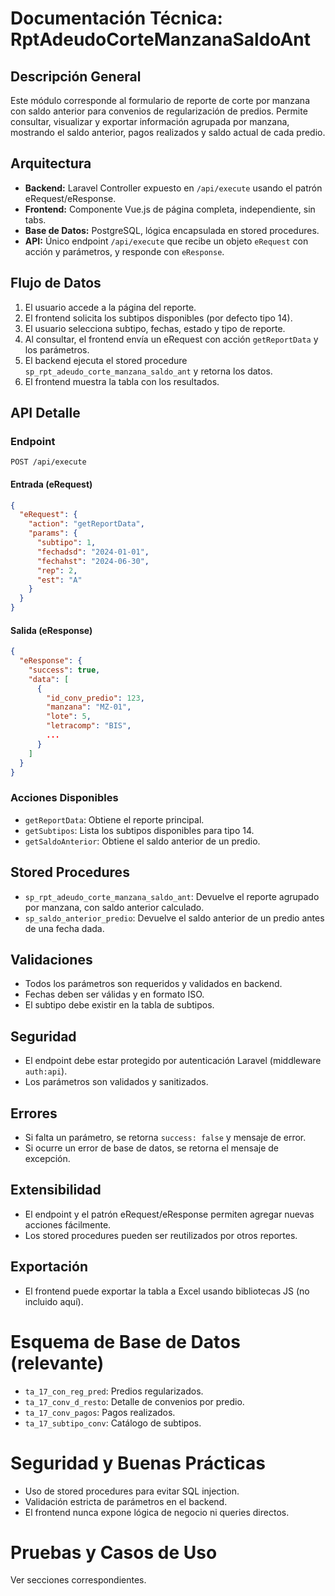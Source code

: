 # Documentación Técnica: RptAdeudoCorteManzanaSaldoAnt

## Descripción General
Este módulo corresponde al formulario de reporte de corte por manzana con saldo anterior para convenios de regularización de predios. Permite consultar, visualizar y exportar información agrupada por manzana, mostrando el saldo anterior, pagos realizados y saldo actual de cada predio.

## Arquitectura
- **Backend:** Laravel Controller expuesto en `/api/execute` usando el patrón eRequest/eResponse.
- **Frontend:** Componente Vue.js de página completa, independiente, sin tabs.
- **Base de Datos:** PostgreSQL, lógica encapsulada en stored procedures.
- **API:** Único endpoint `/api/execute` que recibe un objeto `eRequest` con acción y parámetros, y responde con `eResponse`.

## Flujo de Datos
1. El usuario accede a la página del reporte.
2. El frontend solicita los subtipos disponibles (por defecto tipo 14).
3. El usuario selecciona subtipo, fechas, estado y tipo de reporte.
4. Al consultar, el frontend envía un eRequest con acción `getReportData` y los parámetros.
5. El backend ejecuta el stored procedure `sp_rpt_adeudo_corte_manzana_saldo_ant` y retorna los datos.
6. El frontend muestra la tabla con los resultados.

## API Detalle
### Endpoint
`POST /api/execute`

#### Entrada (eRequest)
```json
{
  "eRequest": {
    "action": "getReportData",
    "params": {
      "subtipo": 1,
      "fechadsd": "2024-01-01",
      "fechahst": "2024-06-30",
      "rep": 2,
      "est": "A"
    }
  }
}
```

#### Salida (eResponse)
```json
{
  "eResponse": {
    "success": true,
    "data": [
      {
        "id_conv_predio": 123,
        "manzana": "MZ-01",
        "lote": 5,
        "letracomp": "BIS",
        ...
      }
    ]
  }
}
```

### Acciones Disponibles
- `getReportData`: Obtiene el reporte principal.
- `getSubtipos`: Lista los subtipos disponibles para tipo 14.
- `getSaldoAnterior`: Obtiene el saldo anterior de un predio.

## Stored Procedures
- `sp_rpt_adeudo_corte_manzana_saldo_ant`: Devuelve el reporte agrupado por manzana, con saldo anterior calculado.
- `sp_saldo_anterior_predio`: Devuelve el saldo anterior de un predio antes de una fecha dada.

## Validaciones
- Todos los parámetros son requeridos y validados en backend.
- Fechas deben ser válidas y en formato ISO.
- El subtipo debe existir en la tabla de subtipos.

## Seguridad
- El endpoint debe estar protegido por autenticación Laravel (middleware `auth:api`).
- Los parámetros son validados y sanitizados.

## Errores
- Si falta un parámetro, se retorna `success: false` y mensaje de error.
- Si ocurre un error de base de datos, se retorna el mensaje de excepción.

## Extensibilidad
- El endpoint y el patrón eRequest/eResponse permiten agregar nuevas acciones fácilmente.
- Los stored procedures pueden ser reutilizados por otros reportes.

## Exportación
- El frontend puede exportar la tabla a Excel usando bibliotecas JS (no incluido aquí).

# Esquema de Base de Datos (relevante)
- `ta_17_con_reg_pred`: Predios regularizados.
- `ta_17_conv_d_resto`: Detalle de convenios por predio.
- `ta_17_conv_pagos`: Pagos realizados.
- `ta_17_subtipo_conv`: Catálogo de subtipos.

# Seguridad y Buenas Prácticas
- Uso de stored procedures para evitar SQL injection.
- Validación estricta de parámetros en el backend.
- El frontend nunca expone lógica de negocio ni queries directos.

# Pruebas y Casos de Uso
Ver secciones correspondientes.

